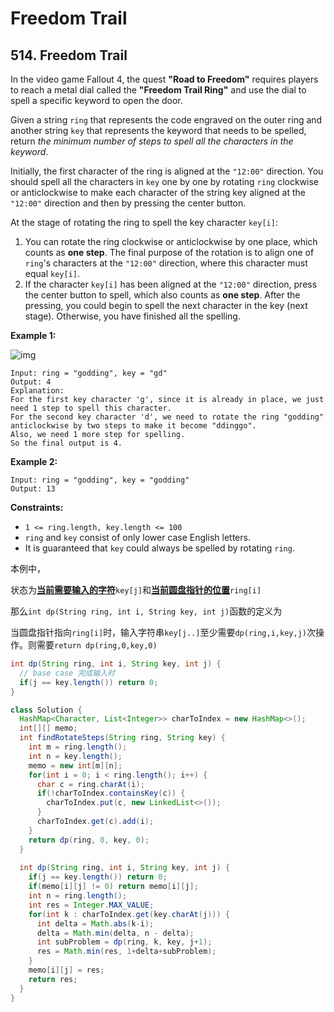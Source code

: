 # Freedom Trail

## 514. Freedom Trail

In the video game Fallout 4, the quest **"Road to Freedom"** requires players to reach a metal dial called the **"Freedom Trail Ring"** and use the dial to spell a specific keyword to open the door.

Given a string `ring` that represents the code engraved on the outer ring and another string `key` that represents the keyword that needs to be spelled, return *the minimum number of steps to spell all the characters in the keyword*.

Initially, the first character of the ring is aligned at the `"12:00"` direction. You should spell all the characters in `key` one by one by rotating `ring` clockwise or anticlockwise to make each character of the string key aligned at the `"12:00"` direction and then by pressing the center button.

At the stage of rotating the ring to spell the key character `key[i]`:

1. You can rotate the ring clockwise or anticlockwise by one place, which counts as **one step**. The final purpose of the rotation is to align one of `ring`'s characters at the `"12:00"` direction, where this character must equal `key[i]`.
2. If the character `key[i]` has been aligned at the `"12:00"` direction, press the center button to spell, which also counts as **one step**. After the pressing, you could begin to spell the next character in the key (next stage). Otherwise, you have finished all the spelling.

 

**Example 1:**

![img](https://assets.leetcode.com/uploads/2018/10/22/ring.jpg)

```
Input: ring = "godding", key = "gd"
Output: 4
Explanation:
For the first key character 'g', since it is already in place, we just need 1 step to spell this character. 
For the second key character 'd', we need to rotate the ring "godding" anticlockwise by two steps to make it become "ddinggo".
Also, we need 1 more step for spelling.
So the final output is 4.
```

**Example 2:**

```
Input: ring = "godding", key = "godding"
Output: 13
```

 

**Constraints:**

- `1 <= ring.length, key.length <= 100`
- `ring` and `key` consist of only lower case English letters.
- It is guaranteed that `key` could always be spelled by rotating `ring`.

本例中，

状态为<u>**当前需要输入的字符**</u>`key[j]`和<u>**当前圆盘指针的位置**</u>`ring[i]`

那么`int dp(String ring, int i, String key, int j)`函数的定义为

当圆盘指针指向`ring[i]`时，输入字符串`key[j..]`至少需要`dp(ring,i,key,j)`次操作。则需要`return dp(ring,0,key,0)`

```java
int dp(String ring, int i, String key, int j) {
  // base case 完成输入时
  if(j == key.length()) return 0;
}
```

```java
class Solution {
  HashMap<Character, List<Integer>> charToIndex = new HashMap<>();
  int[][] memo;
  int findRotateSteps(String ring, String key) {
    int m = ring.length();
    int n = key.length();
    memo = new int[m][n];
    for(int i = 0; i < ring.length(); i++) {
      char c = ring.charAt(i);
      if(!charToIndex.containsKey(c)) {
        charToIndex.put(c, new LinkedList<>());
      }
      charToIndex.get(c).add(i);
    }
    return dp(ring, 0, key, 0);
  }
  
  int dp(String ring, int i, String key, int j) {
    if(j == key.length()) return 0;
    if(memo[i][j] != 0) return memo[i][j];
    int n = ring.length();
    int res = Integer.MAX_VALUE;
    for(int k : charToIndex.get(key.charAt(j))) {
      int delta = Math.abs(k-i);
      delta = Math.min(delta, n - delta);
      int subProblem = dp(ring, k, key, j+1);
      res = Math.min(res, 1+delta+subProblem);
    }
    memo[i][j] = res;
    return res;
  }
}
```


